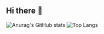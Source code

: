 ## Hi there 👋
![Anurag's GitHub stats](https://github-readme-stats.vercel.app/api?username=HisakoR)
![Top Langs](https://github-readme-stats.vercel.app/api/top-langs/?username=HisakoR)


<!--
**HisakoR/HisakoR** is a ✨ _special_ ✨ repository because its `README.md` (this file) appears on your GitHub profile.

Here are some ideas to get you started:

- 🔭 I’m currently working on ...
- 🌱 I’m currently learning ...
- 👯 I’m looking to collaborate on ...
- 🤔 I’m looking for help with ...
- 💬 Ask me about ...
- 📫 How to reach me: ...
- 😄 Pronouns: ...
- ⚡ Fun fact: ...
-->
